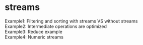 # streams

Example1: Filtering and sorting with streams VS without streams <br/>
Example2: Intermediate operations are optimized <br/>
Example3: Reduce example <br/>
Example4: Numeric streams